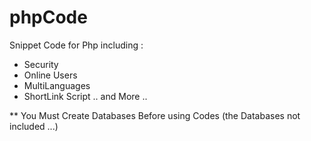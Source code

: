 # phpCode
Snippet Code for Php including : 
+ Security
+ Online Users
+ MultiLanguages
+ ShortLink Script
.. and More ..


** You Must Create Databases Before using Codes
(the Databases not included ...)